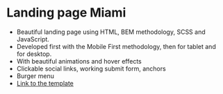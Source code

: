 # Landing page Miami
- Beautiful landing page using HTML, BEM methodology, SCSS and JavaScript.
- Developed first with the Mobile First methodology, then for tablet and for desktop.
- With beautiful animations and hover effects
- Clickable social links, working submit form, anchors
- Burger menu
- [Link to the template](https://www.figma.com/file/nHz8bflIwJaWP3P99vKTH5/miami_home_new?node-id=16033%3A3)
